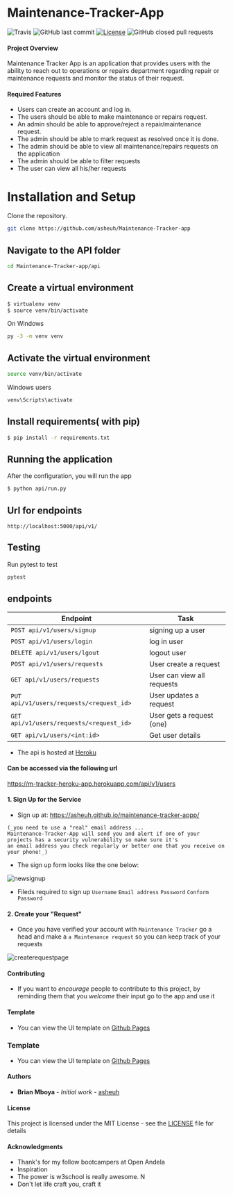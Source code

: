 # Maintenance-Tracker-App
![Travis](https://img.shields.io/travis/asheuh/maintenance-tracker-appp.svg)
![GitHub last commit](https://img.shields.io/github/last-commit/asheuh/Maintenance-Tracker-App/develop.svg)
[![License](http://img.shields.io/:license-mit-blue.svg)](http://doge.mit-license.org)
![GitHub closed pull requests](https://img.shields.io/github/issues-pr-closed-raw/asheuh/Maintenance-Tracker-App.svg)
#### Project Overview

Maintenance Tracker App is an application that provides users with the ability to reach out to operations or repairs department regarding repair or maintenance requests and monitor the status of their request.

#### Required Features

- Users can create an account and log in.
- The users should be able to make maintenance or repairs request.
- An admin should be able to approve/reject a repair/maintenance request.
- The admin should be able to mark request as resolved once it is done.
- The admin should be able to view all maintenance/repairs requests on the application
- The admin should be able to filter requests
- The user can view all his/her requests

# Installation and Setup
Clone the repository.
```bash
git clone https://github.com/asheuh/Maintenance-Tracker-app
```
## Navigate to the API folder
```bash
cd Maintenance-Tracker-app/api
```

## Create a virtual environment

```bash
$ virtualenv venv
$ source venv/bin/activate
```
On Windows
```bash
py -3 -m venv venv
```

## Activate the virtual environment

```bash
source venv/bin/activate
```
Windows users
```bash
venv\Scripts\activate
```

## Install requirements( with pip)
```bash
$ pip install -r requirements.txt
```

## Running the application
After the configuration, you will run the app 
```bash
$ python api/run.py
```

## Url for endpoints

```
http://localhost:5000/api/v1/
```

## Testing
Run pytest to test
```bash
pytest
```

## endpoints
|  Endpoint  | Task  |
|  ---  | --- |
| `POST api/v1/users/signup` | signing up a user |
| `POST api/v1/users/login`  | log in user|
| `DELETE api/v1/users/lgout` | logout user |
| `POST api/v1/users/requests` | User create a request | 
| `GET api/v1/users/requests` | User can view all requests|
| `PUT api/v1/users/requests/<request_id>` | User updates a request |
| `GET api/v1/users/requests/<request_id>` | User gets a request (one)|
| `GET api/v1/users/<int:id>` | Get user details |


- The api is hosted at [Heroku](https://dashboard.heroku.com)
#### Can be accessed via the following url
https://m-tracker-heroku-app.herokuapp.com/api/v1/users


#### 1. Sign Up for the Service

- Sign up at: https://asheuh.github.io/maintenance-tracker-appp/
```
(_you need to use a "real" email address ...
Maintenance-Tracker-App will send you and alert if one of your projects has a security vulnerability so make sure it's
an email address you check regularly or better one that you receive on your phone!_)
```

- The sign up form looks like the one below:

![newsignup](https://user-images.githubusercontent.com/22955146/40570633-6f4cb02c-6095-11e8-975a-ebac778d8dbc.png)
- Fileds required to sign up
```Username```
```Email address```
```Password```
```Conform Password```


#### 2. Create your "Request" 


- Once you have verified your account with `Maintenance Tracker` go a head and make a `a Maintenance request`
so you can keep track of  your requests

![createrequestpage](https://user-images.githubusercontent.com/22955146/40580598-300ac1be-614a-11e8-820b-c60cc5290a53.png)

#### Contributing 

- If you want to _encourage_ people to contribute to this project, by reminding them that you _welcome_ their input go to the app and use it


#### Template
- You can view the UI template on [Github Pages](https://asheuh.github.io/Maintenance-Tracker-App/)

### Template
- You can view the UI template on [Github Pages](https://asheuh.github.io/maintenance-tracker-appp/)


#### Authors

* **Brian Mboya** - *Initial work* - [asheuh](https://github.com/asheuh)

#### License

This project is licensed under the MIT License - see the [LICENSE](LICENSE) file for details

#### Acknowledgments

* Thank's for my follow bootcampers at Open Andela
* Inspiration
* The power is w3school is really awesome. N
* Don't let life craft you, craft it
